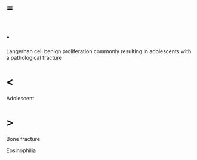 # =

# .

Langerhan cell benign proliferation commonly resulting in adolescents with a pathological fracture

# <

Adolescent

# >

Bone fracture

Eosinophilia
